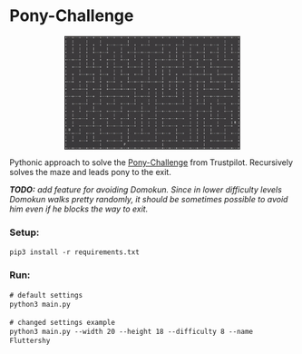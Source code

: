 # Pony-Challenge

<center><img src="/data/pony_saved.gif" height="200" align="middle"/></center>

Pythonic approach to solve the [Pony-Challenge](https://ponychallenge.trustpilot.com/index.html) from Trustpilot. 
Recursively solves the maze and leads pony to the exit.

***TODO:** add feature for avoiding Domokun. Since in lower difficulty levels Domokun walks pretty randomly,
 it should be sometimes possible to avoid him even if he blocks the way to exit.*

### Setup:
```
pip3 install -r requirements.txt
```

### Run:
```
# default settings
python3 main.py

# changed settings example
python3 main.py --width 20 --height 18 --difficulty 8 --name Fluttershy
```
